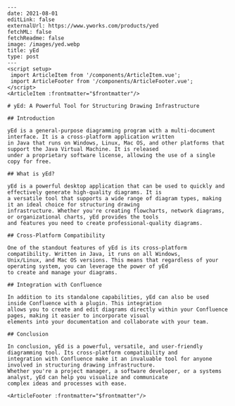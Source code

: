     ---
    date: 2021-08-01
    editLink: false
    externalUrl: https://www.yworks.com/products/yed
    fetchML: false
    fetchReadme: false
    image: /images/yed.webp
    title: yEd
    type: post
    ---
    <script setup>
     import ArticleItem from '/components/ArticleItem.vue';
     import ArticleFooter from '/components/ArticleFooter.vue';
    </script>
    <ArticleItem :frontmatter="$frontmatter"/>
    
    # yEd: A Powerful Tool for Structuring Drawing Infrastructure
    
    ## Introduction
    
    yEd is a general-purpose diagramming program with a multi-document interface. It is a cross-platform application written
    in Java that runs on Windows, Linux, Mac OS, and other platforms that support the Java Virtual Machine. It is released
    under a proprietary software license, allowing the use of a single copy for free.
    
    ## What is yEd?
    
    yEd is a powerful desktop application that can be used to quickly and effectively generate high-quality diagrams. It is
    a versatile tool that supports a wide range of diagram types, making it an ideal choice for structuring drawing
    infrastructure. Whether you're creating flowcharts, network diagrams, or organizational charts, yEd provides the tools
    and features you need to create professional-quality diagrams.
    
    ## Cross-Platform Compatibility
    
    One of the standout features of yEd is its cross-platform compatibility. Written in Java, it runs on all Windows,
    Unix/Linux, and Mac OS versions. This means that regardless of your operating system, you can leverage the power of yEd
    to create and manage your diagrams.
    
    ## Integration with Confluence
    
    In addition to its standalone capabilities, yEd can also be used inside Confluence with a plugin. This integration
    allows you to create and edit diagrams directly within your Confluence pages, making it easier to incorporate visual
    elements into your documentation and collaborate with your team.
    
    ## Conclusion
    
    In conclusion, yEd is a powerful, versatile, and user-friendly diagramming tool. Its cross-platform compatibility and
    integration with Confluence make it an invaluable tool for anyone involved in structuring drawing infrastructure.
    Whether you're a project manager, a software developer, or a systems analyst, yEd can help you visualize and communicate
    complex ideas and processes with ease.
    
    <ArticleFooter :frontmatter="$frontmatter"/>
